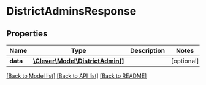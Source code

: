 # DistrictAdminsResponse

## Properties
Name | Type | Description | Notes
------------ | ------------- | ------------- | -------------
**data** | [**\Clever\Model\DistrictAdmin[]**](DistrictAdmin.md) |  | [optional] 

[[Back to Model list]](../README.md#documentation-for-models) [[Back to API list]](../README.md#documentation-for-api-endpoints) [[Back to README]](../README.md)


